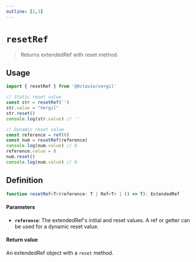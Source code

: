 ```yaml
---
outline: [2,3]
---
```


# `resetRef`

> Returns extendedRef with reset method.

## Usage

```js
import { resetRef } from '@8ctavio/vergil'

// Static reset value
const str = resetRef('')
str.value = "Vergil"
str.reset()
console.log(str.value) // ''

// Dynamic reset value
const reference = ref(0)
const num = resetRef(reference)
console.log(num.value) // 0
reference.value = 8
num.reset()
console.log(num.value) // 8
```

## Definition

```ts
function resetRef<T>(reference: T | Ref<T> | () => T): ExtendedRef
```

#### Parameters

- **`reference`**: The extendedRef's initial and reset values. A ref or getter can be used for a dynamic reset value.

#### Return value

An extendedRef object with a `reset` method.